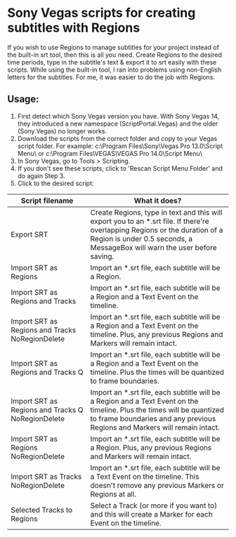 # Sony Vegas scripts for creating subtitles with Regions

If you wish to use Regions to manage subtitles for your project instead of the built-in srt tool, then this is all you need. Create Regions to the desired time periods, type in the subtitle's text & export it to srt easily with these scripts. While using the built-in tool, I ran into problems using non-English letters for the subtitles. For me, it was easier to do the job with Regions. 

## Usage:
1. First detect which Sony Vegas version you have. With Sony Vegas 14, they introduced a new namespace (ScriptPortal.Vegas) and the older (Sony.Vegas) no longer works.
2. Download the scripts from the correct folder and copy to your Vegas script folder. For example: c:\Program Files\Sony\Vegas Pro 13.0\Script Menu\ or c:\Program Files\VEGAS\VEGAS Pro 14.0\Script Menu\
3. In Sony Vegas, go to Tools > Scripting.
4. If you don't see these scripts, click to 'Rescan Script Menu Folder' and do again Step 3.
5. Click to the desired script:

| Script filename                                   | What it does?                                                                                                                                                                                        |
|---------------------------------------------------|------------------------------------------------------------------------------------------------------------------------------------------------------------------------------------------------------|
| Export SRT                                        | Create Regions, type in text and this will export you to an *.srt file. If there're overlapping Regions or the duration of a Region is under 0.5 seconds, a MessageBox will warn the user before saving.|
| Import SRT as Regions                             | Import an *.srt file, each subtitle will be a Region.|
| Import SRT as Regions and Tracks                  | Import an *.srt file, each subtitle will be a Region and a Text Event on the timeline.|
| Import SRT as Regions and Tracks NoRegionDelete   | Import an *.srt file, each subtitle will be a Region and a Text Event on the timeline. Plus, any previous Regions and Markers will remain intact.|
| Import SRT as Regions and Tracks Q                | Import an *.srt file, each subtitle will be a Region and a Text Event on the timeline. Plus the times will be quantized to frame boundaries.|
| Import SRT as Regions and Tracks Q NoRegionDelete | Import an *.srt file, each subtitle will be a Region and a Text Event on the timeline. Plus the times will be quantized to frame boundaries and any previous Regions and Markers will remain intact.|
| Import SRT as Regions NoRegionDelete              | Import an *.srt file, each subtitle will be a Region. Plus, any previous Regions and Markers will remain intact.|
| Import SRT as Tracks NoRegionDelete               | Import an *.srt file, each subtitle will be a Text Event on the timeline. This doesn't remove any previous Markers or Regions at all.|
| Selected Tracks to Regions                        | Select a Track (or more if you want to) and this will create a Marker for each Event on the timeline.|

